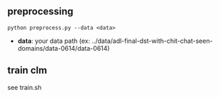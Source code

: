 ## preprocessing
```
python preprocess.py --data <data>
```
* **data**: your data path (ex: ../data/adl-final-dst-with-chit-chat-seen-domains/data-0614/data-0614)

## train clm
see train.sh

